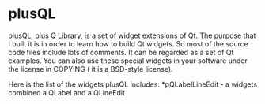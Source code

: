 plusQL
======

plusQL, plus Q Library, is a set of widget extensions of Qt. The purpose 
that I built it is in order to learn how to build Qt widgets. So most of 
the source code files include lots of comments. It can be regarded as a set
of Qt examples. You can also use these special widgets in your software 
under the license in COPYING ( it is a BSD-style license).

Here is the list of the widgets plusQL includes:
 *pQLabelLineEdit - a widgets combined a QLabel and a QLineEdit

